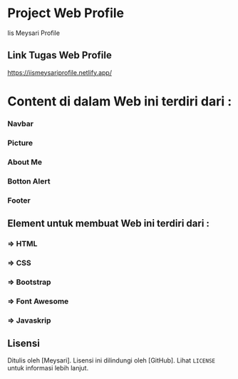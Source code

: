 # Project Web Profile

Iis Meysari Profile

## Link Tugas Web Profile

https://iismeysariprofile.netlify.app/

# Content di dalam Web ini terdiri dari :

### Navbar

### Picture

### About Me

### Botton Alert

### Footer

## Element untuk membuat Web ini terdiri dari :

### => HTML

### => CSS

### => Bootstrap

### => Font Awesome

### => Javaskrip

## Lisensi

Ditulis oleh [Meysari]. Lisensi ini dilindungi oleh [GitHub]. Lihat `LICENSE` untuk informasi lebih lanjut.
